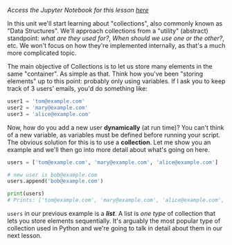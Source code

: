 <i>Access the Jupyter Notebook for this lesson [here](https://github.com/rmotr-curriculum/base-python-curriculum/blob/master/unit-7-collections-part-1/lesson-1-intro-to-collections/Intro%20to%20Collections.ipynb)</i>

In this unit we'll start learning about "collections", also commonly known as "Data Structures". We'll approach collections from a "utility" (abstract) standpoint: _what are they used for?_, _When should we use one or the other?_, etc. We won't focus on how they're implemented internally, as that's a much more complicated topic.

The main objective of Collections is to let us store many elements in the same "container". As simple as that. Think how you've been "storing elements" up to this point: probably only using variables. If I ask you to keep track of 3 users' emails, you'd do something like:

```python
user1 = 'tom@example.com'
user2 = 'mary@example.com'
user3 = 'alice@example.com'
```

Now, how do you add a new user **dynamically** (at run time)? You can't think of a new variable, as variables must be defined before running your script. The obvious solution for this is to use a **collection**. Let me show you an example and we'll then go into more detail about what's going on here.

```python
users = ['tom@example.com', 'mary@example.com', 'alice@example.com']

# new user is bob@example.com
users.append('bob@example.com')

print(users)
# Prints: ['tom@example.com', 'mary@example.com', 'alice@example.com', 'bob@example.com']
```

`users` in our previous example is a **_list_**. A list is _one type_ of collection that lets you store elements sequentially. It's arguably the most popular type of collection used in Python and we're going to talk in detail about them in our next lesson.
